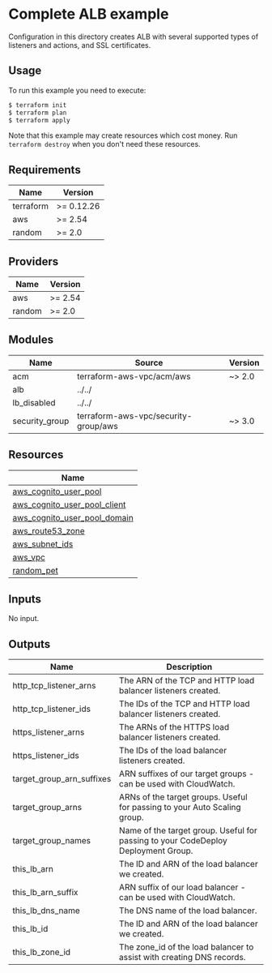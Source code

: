 # Complete ALB example

Configuration in this directory creates ALB with several supported types of listeners and actions, and SSL certificates.

## Usage

To run this example you need to execute:

```bash
$ terraform init
$ terraform plan
$ terraform apply
```

Note that this example may create resources which cost money. Run `terraform destroy` when you don't need these resources.

<!-- BEGINNING OF PRE-COMMIT-TERRAFORM DOCS HOOK -->
## Requirements

| Name | Version |
|------|---------|
| terraform | >= 0.12.26 |
| aws | >= 2.54 |
| random | >= 2.0 |

## Providers

| Name | Version |
|------|---------|
| aws | >= 2.54 |
| random | >= 2.0 |

## Modules

| Name | Source | Version |
|------|--------|---------|
| acm | terraform-aws-vpc/acm/aws | ~> 2.0 |
| alb | ../../ |  |
| lb_disabled | ../../ |  |
| security_group | terraform-aws-vpc/security-group/aws | ~> 3.0 |

## Resources

| Name |
|------|
| [aws_cognito_user_pool](https://registry.terraform.io/providers/hashicorp/aws/latest/docs/resources/cognito_user_pool) |
| [aws_cognito_user_pool_client](https://registry.terraform.io/providers/hashicorp/aws/latest/docs/resources/cognito_user_pool_client) |
| [aws_cognito_user_pool_domain](https://registry.terraform.io/providers/hashicorp/aws/latest/docs/resources/cognito_user_pool_domain) |
| [aws_route53_zone](https://registry.terraform.io/providers/hashicorp/aws/latest/docs/data-sources/route53_zone) |
| [aws_subnet_ids](https://registry.terraform.io/providers/hashicorp/aws/latest/docs/data-sources/subnet_ids) |
| [aws_vpc](https://registry.terraform.io/providers/hashicorp/aws/latest/docs/data-sources/vpc) |
| [random_pet](https://registry.terraform.io/providers/hashicorp/random/latest/docs/resources/pet) |

## Inputs

No input.

## Outputs

| Name | Description |
|------|-------------|
| http\_tcp\_listener\_arns | The ARN of the TCP and HTTP load balancer listeners created. |
| http\_tcp\_listener\_ids | The IDs of the TCP and HTTP load balancer listeners created. |
| https\_listener\_arns | The ARNs of the HTTPS load balancer listeners created. |
| https\_listener\_ids | The IDs of the load balancer listeners created. |
| target\_group\_arn\_suffixes | ARN suffixes of our target groups - can be used with CloudWatch. |
| target\_group\_arns | ARNs of the target groups. Useful for passing to your Auto Scaling group. |
| target\_group\_names | Name of the target group. Useful for passing to your CodeDeploy Deployment Group. |
| this\_lb\_arn | The ID and ARN of the load balancer we created. |
| this\_lb\_arn\_suffix | ARN suffix of our load balancer - can be used with CloudWatch. |
| this\_lb\_dns\_name | The DNS name of the load balancer. |
| this\_lb\_id | The ID and ARN of the load balancer we created. |
| this\_lb\_zone\_id | The zone\_id of the load balancer to assist with creating DNS records. |
<!-- END OF PRE-COMMIT-TERRAFORM DOCS HOOK -->

